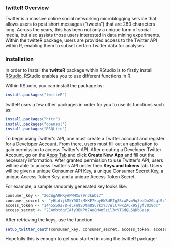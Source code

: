 ### twitteR Overview

Twitter is a massive online social networking microblogging service that allows users to post short messages (“tweets”) that are 280 characters long. Across the years, this has been not only a unique form of social media, but also assists those users interested in data mining experiments. Within the twitteR package, users are provided access to the Twitter API within R, enabling them to subset certain Twitter data for analyses.

### Installation

In order to install the **twitteR** package within RStudio is to firstly install [RStudio](http://rstudio.com/products/rstudio/download/preview). RStudio enables you to use different functions in R.

Within RStudio, you can install the package by:

```r
install.packages("twitteR")
```

twitteR uses a few other packages in order for you to use its functions such as:

```r
install.packages("httr")
install.packages("openssl")
install.packages("RSQLite")
```

To begin using Twitter's API, one must create a Twitter account and register for a [Developer Account](http://developer.twitter.com/en/apply-for-access). From there, users must fill out an application to gain permission to access Twitter's API. After creating a Developer Twitter Account, go on the [Apps Tab](https://dev.twitter.com/apps) and click **Create New App** and fill out the necessary information. After granted permission to use Twitter's API, users will be able to access Twitter's API under their **Keys and tokens** tab. Users will be given a unique Consumer API Key, a unique Consumer Secret Key, a unique Access Token Key, and a unique Access Token Secret. 

For example, a sample randomly generated key looks like:
```r
consumer_key <- "2GCWgA9HRyAFWHXw79n3kWDi7"
consumer_secret <- "yHLdijkMkY9GIzMXKE7kuyHWBdEIgSBcwPvm9q3eaDo2GLql9z"
access_token <- "1445559278-eLFn9SDtm8SCrkxY37WlC7wxZACx9Sjyfv0z8dc"
access_secret <- "2E4mbtdqYIAfy3BKPt7Wu8M4n5zil3rVTGdQL6QDbGasp
```

After retrieving the keys, use the function:

```r
setup_twitter_oauth(consumer_key, consumer_secret, access_token, access_secret)
```

Hopefully this is enough to get you started in using the twitteR package!
